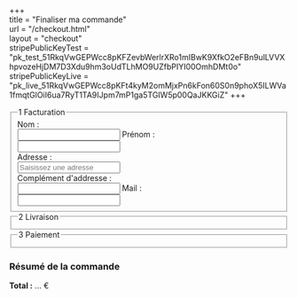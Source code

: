 +++  
title = "Finaliser ma commande"  
url    = "/checkout.html"  
layout = "checkout"  
stripePublicKeyTest = "pk_test_51RkqVwGEPWcc8pKFZevbWerlrXRo1mIBwK9XfkO2eFBn9ulLVVXhpvozeHjDM7D3Xdu9hm3oUdTLhMO9UZfbPIYI00OmhDMt0o"
stripePublicKeyLive = "pk_live_51RkqVwGEPWcc8pKFt4kyM2omMjxPn6kFon60S0n9phoX5ILWVa1fmqtGlOiI6ua7RyT1TA9IJpm7mP1ga5TGIW5p00QaJKKGiZ"
+++
<!-- Pour Mondial Relay -->
<script src="//ajax.googleapis.com/ajax/libs/jquery/2.2.4/jquery.min.js"></script>
<script src="//unpkg.com/leaflet/dist/leaflet.js"></script>
<link rel="stylesheet" href="//unpkg.com/leaflet/dist/leaflet.css" />
<script src="//widget.mondialrelay.com/parcelshop-picker/jquery.plugin.mondialrelay.parcelshoppicker.min.js"></script>

<!-- Autocomplétion d'adresse via Geoportail -->
<script>
document.addEventListener("DOMContentLoaded", () => {

  // 🔁 Surveille les champs nom, prénom, adresse, mail
  ["nom", "prenom", "adresse", "mail"].forEach(id => {
    const champ = document.getElementById(id);
    if (champ) {
      champ.addEventListener("input", surveillerEtape1);
    }
  });

  const adresseInput = document.getElementById("adresse");
  const cpInput      = document.getElementById("code-postal");
	window.stripeEnv = "{{ getenv "STRIPE_ENV" }}";
	window.stripePublicKey = "{{ if eq (getenv "STRIPE_ENV") "live" }}{{ .Site.Params.stripePublicKeyLive }}{{ else }}{{ .Site.Params.stripePublicKeyTest }}{{ end }}";
  adresseInput.addEventListener("input", async e => {


    const q = e.target.value.trim();
    if (q.length < 3) return;

		const res = await fetch(`https://data.geopf.fr/geocodage/completion?text=${encodeURIComponent(q)}&limit=5&terr=METROPOLE`);

    const data = await res.json();
		//console.log("🔵 Suggestions reçues :", data);

    const cont = document.getElementById("autocomplete-container");
		cont.innerHTML = "";
		cont.style.display = "none";

		let count = 0;
		data.results?.forEach(item => {
			const div = document.createElement("div");
			div.className = "suggestion";
			div.textContent = item.fulltext || `${item.number} ${item.street} ${item.city}`;
			div.addEventListener("click", () => {
				adresseInput.value = div.textContent;
				remplirAdresseGeo(item);
				cont.innerHTML = "";
				cont.style.display = "none";
			});
			cont.appendChild(div);
			count++;
		});

		cont.style.display = count ? "block" : "none"

  });

	// document.getElementById("bouton-relai").addEventListener("click", afficherPopupMondialRelay);

	const cp = localStorage.getItem('codePostal')?.trim() || "";
	const ville = localStorage.getItem('ville')?.trim() || "";

	$("#Zone_Widget").MR_ParcelShopPicker({
		Target: "#Target_Widget",
		Brand: "CC23JV2D",
		Country: "FR",
		AllowedCountries: "FR",
		Language: "FR",
		EnableGeolocalisatedSearch: "Yes",
		PostCode: cp,
		City: ville,
		NbResults: "10",
		ColLivMod: "24R",
		Responsive: true,
		ShowResultsOnMap: false,
		OnParcelShopSelected: function (data) {
      const zoneInfo = document.getElementById("relai-selectionne");
      const champ = document.getElementById("info-relai");
      if (!zoneInfo || !champ) return;

      const fullName = `<strong>${data.Nom}</strong><br>${data.Adresse1}, ${data.CP} ${data.Ville}`;
      let horaires = "";

      if (data.HoursHtmlTable) {
        const parser = new DOMParser();
        const doc = parser.parseFromString(data.HoursHtmlTable, "text/html");
        const rows = doc.querySelectorAll("table tr");
        const horairesBruts = [];

        rows.forEach(row => {
          const jour = row.querySelector("th")?.textContent?.trim()?.slice(0, 3);
          const tds = row.querySelectorAll("td");
          const heures = Array.from(tds).map(td => td.textContent.trim()).filter(Boolean).join(" / ");
          if (jour) horairesBruts.push({ jour, horaires: heures || "-" });
        });

        const groupes = {};
        horairesBruts.forEach(({ jour, horaires }) => {
          if (!groupes[horaires]) groupes[horaires] = [];
          groupes[horaires].push(jour);
        });

        const joursFR = { Mon: "Lun", Tue: "Mar", Wed: "Mer", Thu: "Jeu", Fri: "Ven", Sat: "Sam", Sun: "Dim" };

        const lignes = Object.entries(groupes).map(([horaires, jours]) => {
          const trad = jours.map(j => joursFR[j] || j);
          const etiquette = trad.length === 1 ? trad[0] : `${trad[0]}–${trad[trad.length - 1]}`;
          return `<div id="horaires-relai"><strong>${etiquette}</strong> : ${horaires}</div>`;
        });

        horaires = lignes.join("");
      }

      const html = `
        <div class="carte-relai">
          <div class="entete-relai"><span class="icone-carte">📍</span><strong>${data.Nom}</strong></div>
          <div class="adresse-relai">${data.Adresse1}<br>${data.CP} ${data.Ville}</div>
          <div class="horaire-relai">
            <div class="horloge">🕒 Horaires :</div>
            <div class="table-horaire">${horaires}</div>
          </div>
        </div>
      `;

      champ.innerHTML = html;
      zoneInfo.style.display = "block";

      window._pointRelaisAdresse = `${data.Nom}, ${data.Adresse1}, ${data.CP} ${data.Ville}`;
      window._pointRelaisId = data.ID;

			// On affiche le bouton de validation du relais
			const boutonValidationRelais = document.getElementById("validation-relais-button");
			boutonValidationRelais.classList.remove("bouton-verrouille");
			boutonValidationRelais.style.display = "block";
			
			// On désactive le bouton de paiment (juste pour donner l'impression au client qu'il doit valider son relais
			const etape3 = document.getElementById("step-3");
			etape3.classList.remove("actif");
			const boutonPaiement = document.getElementById("checkout-button");
			boutonPaiement.classList.add("bouton-verrouille");
    }
	});

	//Affichage du contenu du panier
	afficherPanierDansCheckout();
});

window.addEventListener("panierMisAJour", () => {
  afficherPanierDansCheckout();
});

function afficherPanierDansCheckout() {
	const panierJSON = localStorage.getItem("panier");
	if (!panierJSON) return;

	let total = 0;
	const panier = JSON.parse(panierJSON);
	const ul = document.getElementById("panier-resume");

	ul.innerHTML = "";
	panier.forEach(article => {
		const li = document.createElement("li");
		li.innerHTML = `
			<div style="display:flex; gap:10px; margin-bottom:10px;">
				<img src="${article.image}" alt="${article.nom}" style="height:48px; width:auto; border-radius:4px;">
				<div>
					<strong>${article.nom}</strong><br>
					<span style="font-size:0.9em;">${article.description}</span><br>
					<span>${article.quantite} × ${article.prix}${article.monnaie}</span>
				</div>
			</div>
		`;
		ul.appendChild(li);
		total += article.prix * article.quantite;
	});

	document.getElementById("total-commande").innerHTML = `<strong>Total :</strong> ${total} €`;
  const totalPaiement = document.getElementById("prix-total");
  if (totalPaiement) {
    totalPaiement.innerHTML = `Total : ${total} €`;
  }
}

function remplirAdresseGeo(item) {
  const cp    = item.zipcode || "";
  const ville = item.city || item.oldcity || "";
  const pays  = item.country || "";
  const adresse = item.fulltext || `${item.street}, ${cp} ${ville}`;

  // Préremplit le champ Adresse
  document.getElementById("adresse").value = adresse;

	// Stockage
	localStorage.setItem('codePostal', cp);
	localStorage.setItem('ville', ville);

  window.adresseGoogleValidee = true;

}

function surveillerEtape1() {
  const nom     = document.getElementById("nom").value.trim();
  const prenom  = document.getElementById("prenom").value.trim();
  const adresse = document.getElementById("adresse").value.trim();
  const mail = document.getElementById("mail").value.trim();

  const etape1 = document.getElementById("step-1");
  const etape2 = document.getElementById("step-2");
  const etape3 = document.getElementById("step-3");

  const etape_1_complete = nom && prenom && adresse && mail;

  if (etape_1_complete) {
    etape2.classList.add("actif");
	  // Affiche ou masque les points relais
		// const boutonrelai = document.getElementById("bouton-relai");
		// boutonrelai.style.display = "inline-block";
		const widgetrelai = document.getElementById("zone-widget-relai");
		widgetrelai.style.display = "inline-block";
  } else {
    etape2.classList.remove("actif");
		const widgetrelai = document.getElementById("zone-widget-relai");
		widgetrelai.style.display = "none";

		etape3.classList.remove("actif");
		const boutonPaiement = document.getElementById("checkout-button");
		boutonPaiement.classList.add("bouton-verrouille");
  }
}

function verifierEtatPaiement() {
  const panier = JSON.parse(localStorage.getItem("panier")) || [];
  const boutonStripe = document.getElementById("checkout-button");

  const steps = [
    document.getElementById("step-1"),
    document.getElementById("step-2"),
    document.getElementById("step-3")
  ];

  if (!boutonStripe) return;

  if (panier.length === 0) {
    //boutonStripe.disabled = true;
    //boutonStripe.classList.add("bouton-verrouille");

    // ❌ Retire la classe actif pour les étapes
    steps.forEach(step => step.classList.remove("actif"));
  } else {
   //boutonStripe.disabled = false;
    //boutonStripe.classList.remove("bouton-verrouille");

    // ✅ Ajoute actif pour les étapes si l'adresse est remplie
    surveillerEtape1(); // Cela réactive step-2 et step-3 si conditions sont remplies
  }
}


window.addEventListener("panierMisAJour", function () {
    verifierEtatPaiement();
});

</script>

<div class="checkout-wrapper">
  <div class="checkout-left">
    <form id="checkout-form">
      <!-- Étape 1 : Facturation -->
      <fieldset id="step-1" class="etape actif">
        <legend><span class="etape-numero">1</span> Facturation</legend>
        <label>Nom :<br><input type="text" name="nom" id="nom" required /></label>
        <label>Prénom :<br><input type="text" name="prenom" id="prenom" required /></label>
				<div style="position:relative;">
					<label>Adresse :<br>
						<input type="text" id="adresse" name="adresse" autocomplete="off" required
									 placeholder="Saisissez une adresse" />
					</label>
					<div id="autocomplete-container"></div>
				</div>
        <label>Complément d'addresse :<br><input type="text" name="complement_adresse" id="complement_adresse"/></label>
        <label>Mail :<br><input type="text" name="mail" id="mail" required /></label>
			</fieldset>
      <!-- Étape 2 : Livraison -->
      <fieldset id="step-2" class="etape">
        <legend><span class="etape-numero">2</span> Livraison</legend>
        <div id="livraison-section">
          <div id="bloc-ville-cp" style="display:none; margin-bottom:1em;">
              <input type="text" id="code-postal" name="code-postal" maxlength="5" style="display:none;">
              <input type="text" id="ville" name="ville"  style="display:none;">
          </div>
					<!-- Zone d’intégration directe du widget Mondial Relay -->
					<div id="zone-widget-relai" style="display:none; margin-top:0em;">
						<div id="Zone_Widget"></div>
						<input type="hidden" id="Target_Widget" name="point-relay" />
					</div>
					<!-- Zone d'affichage du point relais choisi -->
					<div id="relai-selectionne" style="display:none; margin-top:0.5em; margin-bottom:0.5em;">
						<div id="titre-relai-selectionne"><strong>Relais sélectionné :</strong></div>
						<div id="info-relai"></div>
					</div>
					<button type="button" id="validation-relais-button" class="bouton-validation-relai  bouton-verrouille" style="display:none">
						Choisir ce point relais
					</button>
        </div>
			</fieldset>
      <!-- Étape 3 : Paiement -->
      <fieldset id="step-3" class="etape">
        <legend><span class="etape-numero">3</span> Paiement</legend>
        <div id="prix-total" style="display:none">Total : ... €</div>
				<button type="button" id="checkout-button" class="bouton-checkout  bouton-verrouille" style="display:none">
          Payer avec Stripe
        </button>
				<script src="https://js.stripe.com/v3/"></script>
      </fieldset>
    </form>
  </div>
	<!-- Résumé commande -->
	<div class="checkout-right">
		<h3>Résumé de la commande</h3>
		<ul id="panier-resume"></ul>
		<p id="total-commande"><strong>Total :</strong> ... €</p>
	</div>
</div>

<script>
document.getElementById("validation-relais-button").addEventListener("click", function (event) {
	event.preventDefault(); // Empêche la soumission du formulaire
	console.log("appui sur le bouton");
	// On passe à l'étape 3
	const etape3 = document.getElementById("step-3");
	etape3.classList.add("actif");
	
	const prixTotal = document.getElementById("prix-total");
	prixTotal.style.display = "block";

	const boutonPaiement = document.getElementById("checkout-button");
	boutonPaiement.classList.remove("bouton-verrouille");
	boutonPaiement.style.display = "block";

});
//window.stripeEnv = "{{ getenv "STRIPE_ENV" }}";
//window.stripePublicKey = "{{ if eq (getenv "STRIPE_ENV") "live" }}{{ .Site.Params.stripePublicKeyLive }}{{ else }}{{ .Site.Params.stripePublicKeyTest }}{{ end }}";
document.getElementById("checkout-button").addEventListener("click", function (event) {
  event.preventDefault(); // Empêche la soumission du formulaire

  // Récupération du panier
  let panier = JSON.parse(localStorage.getItem("panier")) || [];

  // Normaliser la monnaie pour Stripe
  panier = panier.map(item => ({
    ...item,
    monnaie: item.monnaie === "€" ? "eur" : item.monnaie
  }));

  // Récupération des données client depuis le formulaire
  const client = {
    nom: document.getElementById("nom").value.trim(),
    prenom: document.getElementById("prenom").value.trim(),
    email: document.getElementById("mail").value.trim(),
    adresse: document.getElementById("adresse").value.trim(),
    complement: document.querySelector("[name='complement_adresse']").value.trim(),
    codePostal: localStorage.getItem("codePostal") || "",
    ville: localStorage.getItem("ville") || "",
    pointRelais: window._pointRelaisAdresse || ""
  };

  // Vérification minimale
  if (!client.email || !/^[^\s@]+@[^\s@]+\.[^\s@]+$/.test(client.email)) {
    alert("Veuillez entrer une adresse email valide.");
    return;
  }

  // Envoi au backend
  fetch("/.netlify/functions/creer-session-checkout", {
    method: "POST",
    headers: { "Content-Type": "application/json" },
    body: JSON.stringify({ panier, client })
  })
  .then(response => {
    if (!response.ok) throw new Error("Réponse serveur non valide");
    return response.json();
  })
  .then(data => {
    if (!data.sessionId) throw new Error("Session Stripe non reçue");

    // ✅ Stocker l'ID de session pour la page success
    localStorage.setItem("stripeSessionId", data.sessionId);
		console.log("Session enregistrée :", data.sessionId);

		if (!window.stripePublicKey || !window.stripePublicKey.startsWith("pk_")) {
			alert("Clé Stripe invalide ou manquante.");
			console.error("❌ Clé Stripe non valide :", window.stripePublicKey);
			return;
		}
    // Redirection vers Stripe Checkout
		const stripe = Stripe(window.stripePublicKey);
    stripe.redirectToCheckout({ sessionId: data.sessionId });
  })
  .catch(error => {
    console.error("💥 Erreur Stripe :", error);
    alert("Erreur : " + error.message);
  });
});
</script>